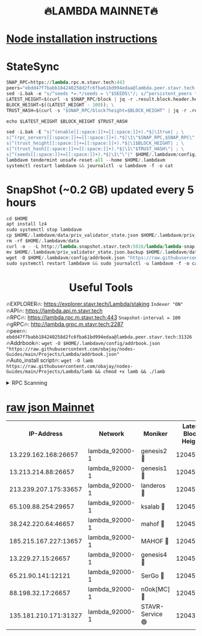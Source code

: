 <h1 align="center"> 🔥LAMBDA MAINNET🔥</h1>


[Node installation instructions](https://github.com/obajay/nodes-Guides/tree/main/Projects/Lambda)
=


# StateSync
```python
SNAP_RPC=https://lambda.rpc.m.stavr.tech:443
peers="ebdd47f7babb184240258d2fc6fba61bd994edaa@lambda.peer.stavr.tech:31326" 
sed -i.bak -e "s/^seeds *=.*/seeds = \"$SEEDS\"/; s/^persistent_peers *=.*/persistent_peers = \"$PEERS\"/" $HOME/.lambdavm/config/config.toml
LATEST_HEIGHT=$(curl -s $SNAP_RPC/block | jq -r .result.block.header.height); \
BLOCK_HEIGHT=$((LATEST_HEIGHT - 100)); \
TRUST_HASH=$(curl -s "$SNAP_RPC/block?height=$BLOCK_HEIGHT" | jq -r .result.block_id.hash)

echo $LATEST_HEIGHT $BLOCK_HEIGHT $TRUST_HASH

sed -i.bak -E "s|^(enable[[:space:]]+=[[:space:]]+).*$|\1true| ; \
s|^(rpc_servers[[:space:]]+=[[:space:]]+).*$|\1\"$SNAP_RPC,$SNAP_RPC\"| ; \
s|^(trust_height[[:space:]]+=[[:space:]]+).*$|\1$BLOCK_HEIGHT| ; \
s|^(trust_hash[[:space:]]+=[[:space:]]+).*$|\1\"$TRUST_HASH\"| ; \
s|^(seeds[[:space:]]+=[[:space:]]+).*$|\1\"\"|" $HOME/.lambdavm/config/config.toml
lambdavm tendermint unsafe-reset-all --home $HOME/.lambdavm
systemctl restart lambdavm && journalctl -u lambdavm -f -o cat

```
# SnapShot (~0.2 GB) updated every 5 hours
```python
cd $HOME
apt install lz4
sudo systemctl stop lambdavm
cp $HOME/.lambdavm/data/priv_validator_state.json $HOME/.lambdavm/priv_validator_state.json.backup
rm -rf $HOME/.lambdavm/data
curl -o - -L http://lambda.snapshot.stavr.tech:5016/lambda/lambda-snap.tar.lz4 | lz4 -c -d - | tar -x -C $HOME/.lambdavm --strip-components 2
mv $HOME/.lambdavm/priv_validator_state.json.backup $HOME/.lambdavm/data/priv_validator_state.json
wget -O $HOME/.lambdavm/config/addrbook.json "https://raw.githubusercontent.com/obajay/nodes-Guides/main/Projects/Lambda/addrbook.json"
sudo systemctl restart lambdavm && sudo journalctl -u lambdavm -f -o cat
```
 <h1 align="center"> Useful Tools</h1>

🔥EXPLORER🔥:      https://explorer.stavr.tech/Lambda/staking	        `Indexer "ON"` \
🔥API🔥: 			 		 https://lambda.api.m.stavr.tech \
🔥RPC🔥:           https://lambda.rpc.m.stavr.tech:443	              `Snapshot-interval = 100` \
🔥gRPC🔥:          http://lambda.grpc.m.stavr.tech:2287 \
🔥peer🔥:					 `ebdd47f7babb184240258d2fc6fba61bd994edaa@lambda.peer.stavr.tech:31326` \
🔥Addrbook🔥:    ```wget -O $HOME/.lambdavm/config/addrbook.json "https://raw.githubusercontent.com/obajay/nodes-Guides/main/Projects/Lambda/addrbook.json"``` \
🔥Auto_install script🔥: ```wget -O lamb https://raw.githubusercontent.com/obajay/nodes-Guides/main/Projects/Lambda/lamb && chmod +x lamb && ./lamb```


<details>
<summary>RPC Scanning</summary>

<h2 align="center"> We scan nodes in real time every 4 hours. And we provide the final result of RPC endpoints.
We cannot influence the operation of these nodes in any way. </h2>


```python
If Voting Power is higher than 0 --> then the Node is a validator of the network and may be subject to attack and be a potential threat to the chain.
```
```python
We marked such validators with a red symbol
```

</details>

[raw json Mainnet](https://rpc-check.lambm.stavr.tech/lambm/rpc-lambm-result.json)
=


<table><tr><th>IP-Address</th><th>Network</th><th>Moniker</th><th>Latest Block Height</th><th>Earliest Block Height</th><th>Catching Up</th><th>Tx Index</th><th>Voting Power</th><th>Scan Time</th></tr><tr><td>13.229.162.168:26657</td><td>lambda_92000-1</td><td>genesis2 🔴</td><td>12045448</td><td>1</td><td>False</td><td>on</td><td>15433360</td><td>2024-03-05T16:11:57.753606818UTC</td></tr><tr><td>13.213.214.88:26657</td><td>lambda_92000-1</td><td>genesis1 🔴</td><td>12045448</td><td>1</td><td>False</td><td>on</td><td>737835</td><td>2024-03-05T16:12:02.544396522UTC</td></tr><tr><td>213.239.207.175:33657</td><td>lambda_92000-1</td><td>landeros 🔴</td><td>12045447</td><td>8136001</td><td>False</td><td>off</td><td>1828030</td><td>2024-03-05T16:11:52.443244543UTC</td></tr><tr><td>65.109.88.254:29657</td><td>lambda_92000-1</td><td>ksalab 🔴</td><td>12045449</td><td>8715001</td><td>False</td><td>on</td><td>510465</td><td>2024-03-05T16:12:07.235873285UTC</td></tr><tr><td>38.242.220.64:46657</td><td>lambda_92000-1</td><td>mahof 🔴</td><td>12045449</td><td>10131001</td><td>False</td><td>off</td><td>770350</td><td>2024-03-05T16:12:11.908363734UTC</td></tr><tr><td>185.215.167.227:13657</td><td>lambda_92000-1</td><td>MAHOF 🔴</td><td>12045448</td><td>10134001</td><td>False</td><td>on</td><td>2051510</td><td>2024-03-05T16:12:01.325207835UTC</td></tr><tr><td>13.229.27.15:26657</td><td>lambda_92000-1</td><td>genesis4 🔴</td><td>12045448</td><td>11043001</td><td>False</td><td>on</td><td>9577262</td><td>2024-03-05T16:12:01.021709973UTC</td></tr><tr><td>65.21.90.141:12121</td><td>lambda_92000-1</td><td>SerGo 🔴</td><td>12045449</td><td>11945449</td><td>False</td><td>off</td><td>10618465</td><td>2024-03-05T16:12:11.616683331UTC</td></tr><tr><td>88.198.32.17:26657</td><td>lambda_92000-1</td><td>n0ok[MC] 🔴</td><td>12045450</td><td>11945450</td><td>False</td><td>off</td><td>1578630</td><td>2024-03-05T16:12:14.144107279UTC</td></tr><tr><td>135.181.210.171:31327</td><td>lambda_92000-1</td><td>STAVR-Service 🟢</td><td>12043310</td><td>12042501</td><td>False</td><td>on</td><td>0</td><td>2024-03-05T16:12:06.921324001UTC</td></tr></table>
